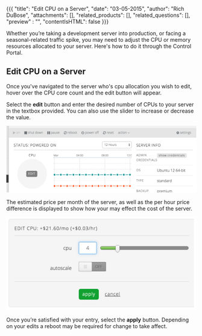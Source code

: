 {{{
  "title": "Edit CPU on a Server",
  "date": "03-05-2015",
  "author": "Rich DuBose",
  "attachments": [],
  "related_products": [],
  "related_questions": [],
  "preview" : "",
  "contentIsHTML": false
  }}}

Whether you’re taking a development server into production, or facing a seasonal-related traffic spike, you may need to adjust the CPU or memory resources allocated to your server. Here's how to do it through the Control Portal.

## Edit CPU on a Server

Once you've navigated to the server who's cpu allocation you wish to edit, hover over the CPU core count and the edit button will appear.

Select the **edit** button and enter the desired number of CPUs to your server in the textbox provided. You can also use the slider to increase or decrease the value.

![Edit CPU button](../images/servers-edit-cpu-1.png)

The estimated price per month of the server, as well as the per hour price difference is displayed to show how your may effect the cost of the server.

![Edit the number of CPUs allocated to the server](../images/servers-edit-cpu-2.png)

Once you’re satisfied with your entry, select the **apply** button. Depending on your edits a reboot may be required for change to take affect.
